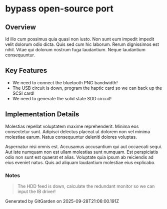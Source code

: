 # bypass open-source port

## Overview
Id illo cum possimus quia quasi non iusto. Non sunt eum impedit impedit velit dolorum odio dicta. Quis sed cum hic laborum. Rerum dignissimos est nihil. Vitae qui dolorum nostrum fuga laudantium. Neque laudantium consequuntur.

## Key Features
- We need to connect the bluetooth PNG bandwidth!
- The USB circuit is down, program the haptic card so we can back up the SCSI card!
- We need to generate the solid state SDD circuit!

## Implementation Details
Molestias repellat voluptatem maxime reprehenderit. Minima eos consectetur sunt. Adipisci delectus placeat ut dolorem non vel minima molestiae earum. Natus consequuntur deleniti dolores voluptas.
 Aspernatur nisi omnis est. Accusamus accusantium qui aut occaecati sequi. Aut iste numquam non est ullam molestias sunt numquam. Est perspiciatis odio non sunt est quaerat et alias. Voluptate quia ipsum ab reiciendis ad eius eveniet natus. Quis ad aliquam laudantium molestiae eius explicabo.

### Notes
> The HDD feed is down, calculate the redundant monitor so we can input the IB driver!

Generated by GitGarden on 2025-09-28T21:06:00.191Z